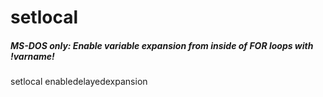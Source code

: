 # setlocal

##### MS-DOS only: Enable variable expansion from inside of FOR loops with !varname!

   setlocal  enabledelayedexpansion

